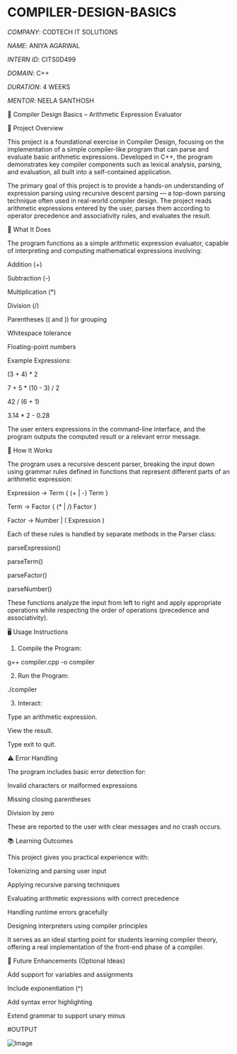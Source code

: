 # COMPILER-DESIGN-BASICS

*COMPANY*: CODTECH IT SOLUTIONS

*NAME*: ANIYA AGARWAL

*INTERN ID*: CITS0D499

*DOMAIN*: C++

*DURATION*: 4 WEEKS

*MENTOR*: NEELA SANTHOSH

📘 Compiler Design Basics – Arithmetic Expression Evaluator

📌 Project Overview

This project is a foundational exercise in Compiler Design, focusing on the implementation of a simple compiler-like program that can parse and evaluate basic arithmetic expressions. Developed in C++, the program demonstrates key compiler components such as lexical analysis, parsing, and evaluation, all built into a self-contained application.

The primary goal of this project is to provide a hands-on understanding of expression parsing using recursive descent parsing — a top-down parsing technique often used in real-world compiler design. The project reads arithmetic expressions entered by the user, parses them according to operator precedence and associativity rules, and evaluates the result.

🧠 What It Does

The program functions as a simple arithmetic expression evaluator, capable of interpreting and computing mathematical expressions involving:

Addition (+)

Subtraction (-)

Multiplication (*)

Division (/)

Parentheses (( and )) for grouping

Whitespace tolerance

Floating-point numbers

Example Expressions:

(3 + 4) * 2

7 + 5 * (10 - 3) / 2

42 / (6 + 1)

3.14 * 2 - 0.28

The user enters expressions in the command-line interface, and the program outputs the computed result or a relevant error message.

🔧 How It Works

The program uses a recursive descent parser, breaking the input down using grammar rules defined in functions that represent different parts of an arithmetic expression:

Expression → Term { (+ | -) Term }

Term → Factor { (* | /) Factor }

Factor → Number | ( Expression )

Each of these rules is handled by separate methods in the Parser class:

parseExpression()

parseTerm()

parseFactor()

parseNumber()

These functions analyze the input from left to right and apply appropriate operations while respecting the order of operations (precedence and associativity).

🖥 Usage Instructions

1. Compile the Program:

g++ compiler.cpp -o compiler

2. Run the Program:

./compiler

3. Interact:

Type an arithmetic expression.

View the result.

Type exit to quit.

⚠ Error Handling

The program includes basic error detection for:

Invalid characters or malformed expressions

Missing closing parentheses

Division by zero

These are reported to the user with clear messages and no crash occurs.

📚 Learning Outcomes

This project gives you practical experience with:

Tokenizing and parsing user input

Applying recursive parsing techniques

Evaluating arithmetic expressions with correct precedence

Handling runtime errors gracefully

Designing interpreters using compiler principles

It serves as an ideal starting point for students learning compiler theory, offering a real implementation of the front-end phase of a compiler.

🚀 Future Enhancements (Optional Ideas)

Add support for variables and assignments

Include exponentiation (^)

Add syntax error highlighting

Extend grammar to support unary minus

#OUTPUT

![Image](https://github.com/user-attachments/assets/d803a1e2-0817-46f6-8209-920122c930cf)
